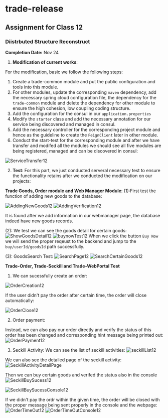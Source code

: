 # trade-release

## Assignment for Class 12

### Diistrbuted Structure Reconstruct

**Completion Date:** Nov 24

1. **Modification of current works**:

For the modification, basic we follow the following steps:

1. Create a trade-common module and put the public configuration and tools into this module.
2. For other modules, update the corresponding `maven` dependency, add the necessary spring cloud configuration file, the dependency for the `trade-common` module and delete the dependency for other module to ensure the high cohesion, low coupling coding structure. 
3. Add the configuration for the consul in our `application.properties`
4. Modify the `starter` class and add the necessary annotation for our service being discovered and managed in consul.
5. Add the necessary controller for the corresponding project module and hence as the guideline to create the `FeignClient` later in other module.
6. Conduct the start-test for the corresponding module and after we have transfer and modifed all the modules we should see all five modules are being registered, managed and can be discovered in consul:

![ServiceTransfer12](Images/ServiceTransfer12.png)

 

2. **Test**:
For this part, we just conducted serveral necessary test to ensure the functionality retains after we conducted the modification on our projects:

**Trade Goods, Order module and Web Manager Module**:
(1):First test the function of adding new goods to the database:

![AddingNewGoods12](Images/AddingNewGoods12.png)
![AddingVerification12](Images/AddingVerify12.png)

It is found after we add information in our webmanager page, the database indeed have new goods records.

(2): We test we can see the goods detail for certain goods:
![ShowGoodsDetail12](Images/ShowGoodsDetail12.png)
![buynowTest12](Images/BuyNowTest12.png)
When we click the button `Buy Now` we will send the proper reqeust to the backend and jump to the `buy/userId/goodsId` path successfully.

(3): GoodsSearch Test:
![SearchPage12](Images/SearchPage12.png)
![SearchCertainGoods12](Images/SearchCertainGoods12.png)

**Trade-Order, Trade-Seckill and Trade-WebPortal Test** 

1. We can sucessfully create an order:

![OrderCreation12](Images/OrderCreation12.png)

If the user didn't pay the order after certain time, the order will close automatically:

![OrderClose12](Images/OrderClose12.png)

2. Order payment:

Instead, we can also pay our order directly and verify the status of this order has been changed and corresponding hint message being printed out:
![OrderPayment12](Images/OrderPayment12.png) 

3. Seckill Activity:
We can see the list of seckill activities:
![seckillList12](Images/SeckillList12.png)

We can also see the detailed page of the seckill activity:
![SeckillActivityDetailPage](Images/SeckillDetailPage12.png)

Then we can buy certain goods and verifed the status also in the console
![SeckillBuySucess12](Images/SeckillBuySuccess12.png)

![SeckillBuySucessConsole12](Images/SeckillBuySuccessConsole12.png)

If we didn't pay the ordr within the given time, the order will be closed with the proper message being sent properly in the console and the webpage:
![OrderTimeOut12](Images/OrderTimeout12.png)
![OrderTimeOutConsole12](Images/OrderTimeout12Console.png)


